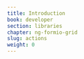 ```yaml
---
title: Introduction
book: developer
section: libraries
chapter: ng-formio-grid
slug: actions
weight: 0
---
```


